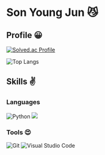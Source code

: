 
# Son Young Jun 😼

## Profile 😀
[![Solved.ac Profile](http://mazassumnida.wtf/api/generate_badge?boj=dudwnsths1)](https://solved.ac/dudwnsths1)

![Top Langs](https://github-readme-stats.vercel.app/api/top-langs/?username=young-dune&layout=compact)

## Skills ✌
### Languages
![Python](https://img.shields.io/badge/Python-3776AB.svg?&style=for-the-badge&logo=Python&logoColor=white)
<img src="https://img.shields.io/badge/JavaScript-ECD53F?style=for-the-badge&logo=JavaScript&logoColor=black">

### Tools 😍
![Git](https://img.shields.io/badge/Git-F05032.svg?&style=for-the-badge&logo=Git&logoColor=white)
![Visual Studio Code](https://img.shields.io/badge/Visual%20Studio%20Code-007ACC.svg?&style=for-the-badge&logo=Visual%20Studio%20Code&logoColor=white)
